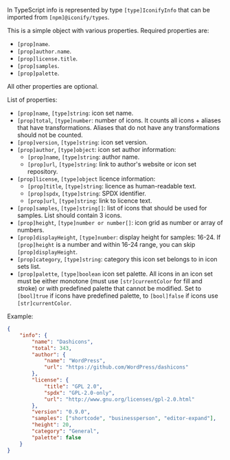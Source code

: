 In TypeScript info is represented by type `[type]IconifyInfo` that can be imported from `[npm]@iconify/types`.

This is a simple object with various properties. Required properties are:

- `[prop]name`.
- `[prop]author.name`.
- `[prop]license.title`.
- `[prop]samples`.
- `[prop]palette`.

All other properties are optional.

List of properties:

- `[prop]name`, `[type]string`: icon set name.
- `[prop]total`, `[type]number`: number of icons. It counts all icons + aliases that have transformations. Aliases that do not have any transformations should not be counted.
- `[prop]version`, `[type]string`: icon set version.
- `[prop]author`, `[type]object`: icon set author information:
  - `[prop]name`, `[type]string`: author name.
  - `[prop]url`, `[type]string`: link to author's website or icon set repository.
- `[prop]license`, `[type]object` licence information:
  - `[prop]title`, `[type]string`: licence as human-readable text.
  - `[prop]spdx`, `[type]string`: SPDX identifier.
  - `[prop]url`, `[type]string`: link to licence text.
- `[prop]samples`, `[type]string[]`: list of icons that should be used for samples. List should contain 3 icons.
- `[prop]height`, `[type]number or number[]`: icon grid as number or array of numbers.
- `[prop]displayHeight`, `[type]number`: display height for samples: 16-24. If `[prop]height` is a number and within 16-24 range, you can skip `[prop]displayHeight`.
- `[prop]category`, `[type]string`: category this icon set belongs to in icon sets list.
- `[prop]palette`, `[type]boolean` icon set palette. All icons in an icon set must be either monotone (must use `[str]currentColor` for fill and stroke) or with predefined palette that cannot be modified. Set to `[bool]true` if icons have predefined palette, to `[bool]false` if icons use `[str]currentColor`.

Example:

```json
{
	"info": {
		"name": "Dashicons",
		"total": 343,
		"author": {
			"name": "WordPress",
			"url": "https://github.com/WordPress/dashicons"
		},
		"license": {
			"title": "GPL 2.0",
			"spdx": "GPL-2.0-only",
			"url": "http://www.gnu.org/licenses/gpl-2.0.html"
		},
		"version": "0.9.0",
		"samples": ["shortcode", "businessperson", "editor-expand"],
		"height": 20,
		"category": "General",
		"palette": false
	}
}
```
